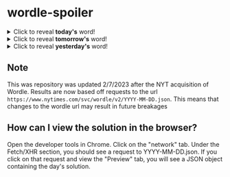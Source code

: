 # wordle-spoiler

<details>
  <summary>Click to reveal <b>today's</b> word!</summary>
  <br>
  <b> rover </b>
</details>

<details>
  <summary>Click to reveal <b>tomorrow's</b> word!</summary>
  <br>
  <b> overt </b>
</details>

<details>
  <summary>Click to reveal <b>yesterday's</b> word!</summary>
  <br>
  <b> laser </b>
</details>

## Note
This was repository was updated 2/7/2023 after the NYT acquisition of Wordle. Results are now based off requests to the url `https://www.nytimes.com/svc/wordle/v2/YYYY-MM-DD.json`. This means that changes to the wordle url may result in future breakages

## How can I view the solution in the browser?
Open the developer tools in Chrome. Click on the "network" tab. Under the Fetch/XHR section, you should see a request to YYYY-MM-DD.json. If you click on that request and view the "Preview" tab, you will see a JSON object containing the day's solution.